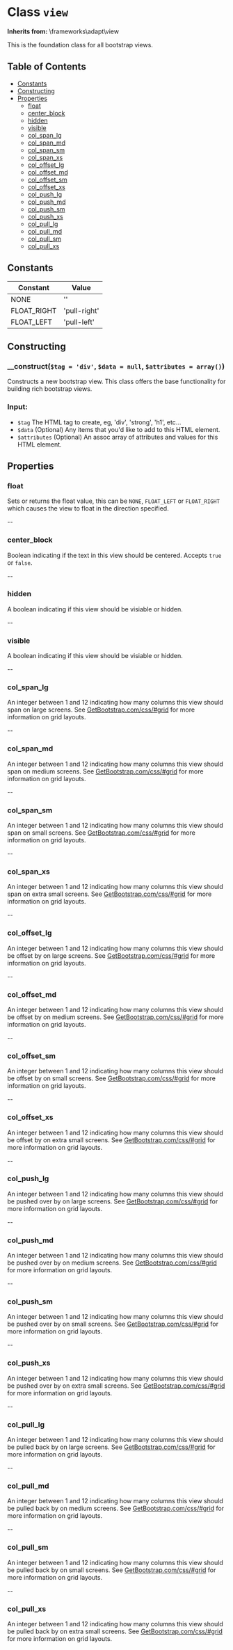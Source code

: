 # Class `view`
**Inherits from:** \frameworks\adapt\view

This is the foundation class for all bootstrap views.

## Table of Contents
- [Constants](#Constants)
- [Constructing](#Constructing)
- [Properties](#Properties)
    - [float](#float)
    - [center_block](#center_block)
    - [hidden](#hidden)
    -  [visible](#visible)
    - [col_span_lg](#col_span_lg)
    - [col_span_md](#col_span_md)
    - [col_span_sm](#col_span_sm)
    - [col_span_xs](#col_span_xs)
    - [col_offset_lg](#col_offset_lg)
    - [col_offset_md](#col_offset_md)
    - [col_offset_sm](#col_offset_sm)
    - [col_offset_xs](#col_offset_xs)
    - [col_push_lg](#col_push_lg)
    - [col_push_md](#col_push_md)
    - [col_push_sm](#col_push_sm)
    - [col_push_xs](#col_push_xs)
    - [col_pull_lg](#col_pull_lg)
    - [col_pull_md](#col_pull_md)
    - [col_pull_sm](#col_pull_sm)
    - [col_pull_xs](#col_pull_xs)

## Constants

Constant              | Value
----------------------|------------
NONE                  | ''
FLOAT_RIGHT           | 'pull-right'
FLOAT_LEFT            | 'pull-left'

## Constructing
### __construct(`$tag = 'div'`, `$data = null`, `$attributes = array()`)
Constructs a new bootstrap view.  This class offers the base functionality for building rich bootstrap views.

### Input:
- `$tag` The HTML tag to create, eg, 'div', 'strong', 'h1', etc...
- `$data` (Optional) Any items that you'd like to add to this HTML element.
- `$attributes` (Optional) An assoc array of attributes and values for this HTML element.



## Properties
### float
Sets or returns the float value, this can be `NONE`, `FLOAT_LEFT` or `FLOAT_RIGHT` which causes the view to float in the direction specified.

--

### center_block
Boolean indicating if the text in this view should be centered.  Accepts `true` or `false`.

--

### hidden
A boolean indicating if this view should be visiable or hidden.

--

### visible
A boolean indicating if this view should be visiable or hidden.

--

### col_span_lg
An integer between 1 and 12 indicating how many columns this view should span on large screens.  See [GetBootstrap.com/css/#grid](http://getbootstrap.com/css/#grid) for more information on grid layouts.

--

### col_span_md
An integer between 1 and 12 indicating how many columns this view should span on medium screens.  See [GetBootstrap.com/css/#grid](http://getbootstrap.com/css/#grid) for more information on grid layouts.

--

### col_span_sm
An integer between 1 and 12 indicating how many columns this view should span on small screens.  See [GetBootstrap.com/css/#grid](http://getbootstrap.com/css/#grid) for more information on grid layouts.

--

### col_span_xs
An integer between 1 and 12 indicating how many columns this view should span on extra small screens.  See [GetBootstrap.com/css/#grid](http://getbootstrap.com/css/#grid) for more information on grid layouts.

--

### col_offset_lg
An integer between 1 and 12 indicating how many columns this view should be offset by on large screens.  See [GetBootstrap.com/css/#grid](http://getbootstrap.com/css/#grid) for more information on grid layouts.

--

### col_offset_md
An integer between 1 and 12 indicating how many columns this view should be offset by on medium screens.  See [GetBootstrap.com/css/#grid](http://getbootstrap.com/css/#grid) for more information on grid layouts.

--

### col_offset_sm
An integer between 1 and 12 indicating how many columns this view should be offset by on small screens.  See [GetBootstrap.com/css/#grid](http://getbootstrap.com/css/#grid) for more information on grid layouts.

--

### col_offset_xs
An integer between 1 and 12 indicating how many columns this view should be offset by on extra small screens.  See [GetBootstrap.com/css/#grid](http://getbootstrap.com/css/#grid) for more information on grid layouts.

--

### col_push_lg
An integer between 1 and 12 indicating how many columns this view should be pushed over by on large screens.  See [GetBootstrap.com/css/#grid](http://getbootstrap.com/css/#grid) for more information on grid layouts.

--

### col_push_md
An integer between 1 and 12 indicating how many columns this view should be pushed over by on medium screens.  See [GetBootstrap.com/css/#grid](http://getbootstrap.com/css/#grid) for more information on grid layouts.

--

### col_push_sm
An integer between 1 and 12 indicating how many columns this view should be pushed over by on small screens.  See [GetBootstrap.com/css/#grid](http://getbootstrap.com/css/#grid) for more information on grid layouts.

--

### col_push_xs
An integer between 1 and 12 indicating how many columns this view should be pushed over by on extra small screens.  See [GetBootstrap.com/css/#grid](http://getbootstrap.com/css/#grid) for more information on grid layouts.

--

### col_pull_lg
An integer between 1 and 12 indicating how many columns this view should be pulled back by on large screens.  See [GetBootstrap.com/css/#grid](http://getbootstrap.com/css/#grid) for more information on grid layouts.

--

### col_pull_md
An integer between 1 and 12 indicating how many columns this view should be pulled back by on medium screens.  See [GetBootstrap.com/css/#grid](http://getbootstrap.com/css/#grid) for more information on grid layouts.

--

### col_pull_sm
An integer between 1 and 12 indicating how many columns this view should be pulled back by on small screens.  See [GetBootstrap.com/css/#grid](http://getbootstrap.com/css/#grid) for more information on grid layouts.

--

### col_pull_xs
An integer between 1 and 12 indicating how many columns this view should be pulled back by on extra small screens.  See [GetBootstrap.com/css/#grid](http://getbootstrap.com/css/#grid) for more information on grid layouts.


